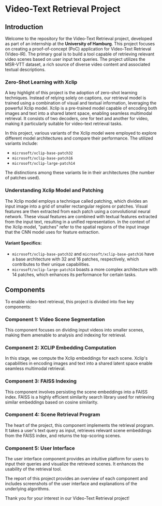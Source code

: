 # Video-Text Retrieval Project 

## Introduction

Welcome to the repository for the Video-Text Retrieval project, developed as part of an internship at the **University of Hamburg**. This project focuses on creating a proof-of-concept (PoC) application for Video-Text Retrieval (Video-IR). The primary goal is to build a tool capable of retrieving relevant video scenes based on user input text queries. The project utilizes the MSR-VTT dataset, a rich source of diverse video content and associated textual descriptions.

### Zero-Shot Learning with Xclip

A key highlight of this project is the adoption of zero-shot learning techniques. Instead of relying solely on captions, our retrieval model is trained using a combination of visual and textual information, leveraging the powerful Xclip model. Xclip is a pre-trained model capable of encoding both images and text into a shared latent space, enabling seamless multimodal retrieval. It consists of two decoders, one for text and another for video, making it particularly suitable for video-text retrieval tasks.

In this project, various variants of the Xclip model were employed to explore different model architectures and compare their performance. The utilized variants include:
- `microsoft/xclip-base-patch32`
- `microsoft/xclip-base-patch16`
- `microsoft/xclip-large-patch14`

The distinctions among these variants lie in their architectures (the number of patches used).

### Understanding Xclip Model and Patching

The Xclip model employs a technique called patching, which divides an input image into a grid of smaller rectangular regions or patches. Visual features are then extracted from each patch using a convolutional neural network. These visual features are combined with textual features extracted from the input text, resulting in a unified representation. In the context of the Xclip model, "patches" refer to the spatial regions of the input image that the CNN model uses for feature extraction.

#### Variant Specifics:
- `microsoft/xclip-base-patch32` and `microsoft/xclip-base-patch16` have a base architecture with 32 and 16 patches, respectively, which contributes to their unique capabilities.
- `microsoft/xclip-large-patch14` boasts a more complex architecture with 14 patches, which enhances its performance for certain tasks.

## Components

To enable video-text retrieval, this project is divided into five key components:

### Component 1: Video Scene Segmentation
This component focuses on dividing input videos into smaller scenes, making them amenable to analysis and indexing for retrieval.

### Component 2: XCLIP Embedding Computation
In this stage, we compute the Xclip embeddings for each scene. Xclip's capabilities in encoding images and text into a shared latent space enable seamless multimodal retrieval.

### Component 3: FAISS Indexing
This component involves persisting the scene embeddings into a FAISS index. FAISS is a highly efficient similarity search library used for retrieving similar embeddings based on cosine similarity.

### Component 4: Scene Retrieval Program
The heart of the project, this component implements the retrieval program. It takes a user's text query as input, retrieves relevant scene embeddings from the FAISS index, and returns the top-scoring scenes.

### Component 5: User Interface
The user interface component provides an intuitive platform for users to input their queries and visualize the retrieved scenes. It enhances the usability of the retrieval tool.

The report of this project provides an overview of each component and includes screenshots of the user interface and explanations of the underlying algorithms.

Thank you for your interest in our Video-Text Retrieval project!
